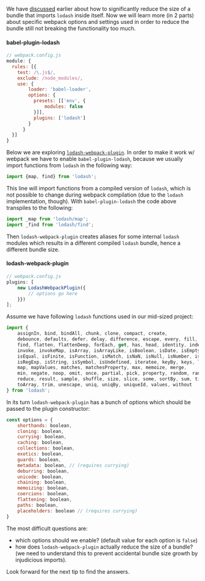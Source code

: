 We have [discussed][1] earlier about how to significantly reduce the size of a bundle that imports `lodash` inside itself. Now we will learn more (in 2 parts) about specific webpack options and settings used in order to reduce the bundle still not breaking the functionality too much.

#### babel-plugin-lodash

```js
// webpack.config.js
module: {
  rules: [{
    test: /\.js$/,
    exclude: /node_modules/,
    use: {
        loader: 'babel-loader',
        options: {
          presets: [['env', {
              modules: false
          }]],
          plugins: ['lodash']
        }
      }
  }]
}
```

Below we are exploring [`lodash-webpack-plugin`][3]. In order to make it work w/ webpack we have to enable `babel-plugin-lodash`, because we usually import functions from `lodash` in the following way:

```js
import {map, find} from 'lodash';
```

This line will import functions from a compiled version of `lodash`, which is not possible to change during webpack compilation (due to the `lodash` implementation, though). With `babel-plugin-lodash` the code above transpiles to the following:

```js
import _map from 'lodash/map';
import _find from 'lodash/find';
```

Then `lodash-webpack-plugin` creates aliases for some internal `lodash` modules which results in a different compiled `lodash` bundle, hence a different bundle size.

#### lodash-webpack-plugin

```js
// webpack.config.js
plugins: [
    new LodashWebpackPlugin({
        // options go here
    }})
];
```

Assume we have following `lodash` functions used in our mid-sized project:

```js
import {
    assignIn, bind, bindAll, chunk, clone, compact, create,
    debounce, defaults, defer, delay, difference, escape, every, fill, filter,
    find, flatten, flattenDeep, forEach, get, has, head, identity, indexOf,
    invoke, invokeMap, isArray, isArrayLike, isBoolean, isDate, isEmpty,
    isEqual, isFinite, isFunction, isMatch, isNaN, isNull, isNumber, isObject,
    isRegExp, isString, isSymbol, isUndefined, iteratee, keyBy, keys, last,
    map, mapValues, matches, matchesProperty, max, memoize, merge,
    min, negate, noop, omit, once, partial, pick, property, random, range,
    reduce, result, sample, shuffle, size, slice, some, sortBy, sum, times,
    toArray, trim, unescape, uniq, uniqBy, uniqueId, values, without
} from 'lodash';
```

In its turn `lodash-webpack-plugin` has a bunch of options which should be passed to the plugin constructor:

```js
const options = {
    shorthands: boolean,
    cloning: boolean,
    currying: boolean,
    caching: boolean,
    collections: boolean,
    exotics: boolean,
    guards: boolean,
    metadata: boolean, // (requires currying)
    deburring: boolean,
    unicode: boolean,
    chaining: boolean,
    memoizing: boolean,
    coercions: boolean,
    flattening: boolean,
    paths: boolean,
    placeholders: boolean // (requires currying)
}
```

The most difficult questions are:
- which options should we enable? (default value for each option is `false`)
- how does `lodash-webpack-plugin` actually reduce the size of a bundle? (we need to understand this to prevent accidental bundle size growth by injudicious imports).

Look forward for the next tip to find the answers.

[1]: https://github.com/jakwuh/dailytip/blob/master/tips/15-08-2017/Readme.md
[2]: https://github.com/jakwuh/dailytip/blob/master/tips/21-08-2017/
[3]: https://www.npmjs.com/package/lodash-webpack-plugin
